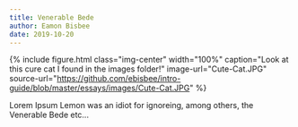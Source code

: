 ```yaml
---
title: Venerable Bede
author: Eamon Bisbee
date: 2019-10-20
---
```


{% include figure.html
  class="img-center"
  width="100%"
  caption="Look at this cure cat I found in the images folder!"
  image-url="Cute-Cat.JPG"
  source-url="https://github.com/ebisbee/intro-guide/blob/master/essays/images/Cute-Cat.JPG"
%}

Lorem Ipsum Lemon was an idiot for ignoreing, among others, the Venerable Bede etc...
